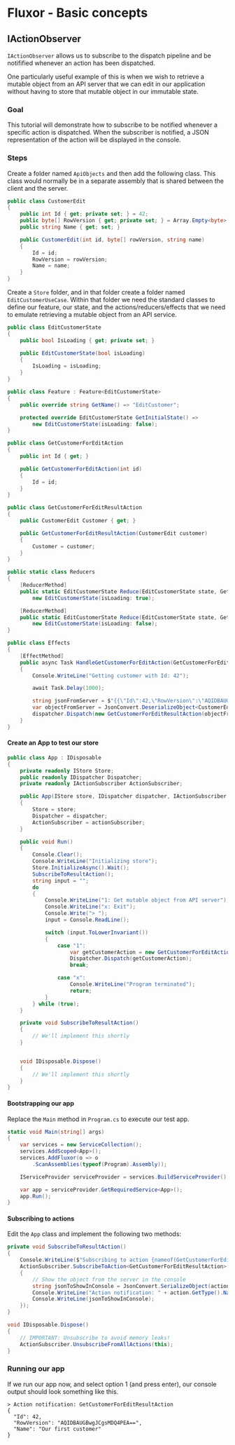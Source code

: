 # Fluxor - Basic concepts

## IActionObserver
`IActionObserver` allows us to subscribe to the dispatch pipeline and be notifified
whenever an action has been dispatched.

One particularly useful example of this is when we wish to retrieve
a mutable object from an API server that we can edit in our application
without having to store that mutable object in our immutable state.

### Goal
This tutorial will demonstrate how to subscribe to be notified whenever
a specific action is dispatched. When the subscriber is notified, a JSON
representation of the action will be displayed in the console.

### Steps

Create a folder named `ApiObjects` and then add the following class. This class would normally be
in a separate assembly that is shared between the client and the server.

```C#
public class CustomerEdit
{
	public int Id { get; private set; } = 42;
	public byte[] RowVersion { get; private set; } = Array.Empty<byte>();
	public string Name { get; set; }

	public CustomerEdit(int id, byte[] rowVersion, string name)
	{
		Id = id;
		RowVersion = rowVersion;
		Name = name;
	}
}
```

Create a `Store` folder, and in that folder create a folder named `EditCustomerUseCase`. Within
that folder we need the standard classes to define our feature, our state, and the
actions/reducers/effects that we need to emulate retrieving a mutable object from an API service.

```C#
public class EditCustomerState
{
	public bool IsLoading { get; private set; }

	public EditCustomerState(bool isLoading)
	{
		IsLoading = isLoading;
	}
}

public class Feature : Feature<EditCustomerState>
{
	public override string GetName() => "EditCustomer";

	protected override EditCustomerState GetInitialState() =>
		new EditCustomerState(isLoading: false);
}

public class GetCustomerForEditAction
{
	public int Id { get; }

	public GetCustomerForEditAction(int id)
	{
		Id = id;
	}
}

public class GetCustomerForEditResultAction
{
	public CustomerEdit Customer { get; }

	public GetCustomerForEditResultAction(CustomerEdit customer)
	{
		Customer = customer;
	}
}

public static class Reducers
{
	[ReducerMethod]
	public static EditCustomerState Reduce(EditCustomerState state, GetCustomerForEditAction action) =>
		new EditCustomerState(isLoading: true);

	[ReducerMethod]
	public static EditCustomerState Reduce(EditCustomerState state, GetCustomerForEditResultAction action) =>
		new EditCustomerState(isLoading: false);
}

public class Effects
{
	[EffectMethod]
	public async Task HandleGetCustomerForEditAction(GetCustomerForEditAction action, IDispatcher dispatcher)
	{
		Console.WriteLine("Getting customer with Id: 42");

		await Task.Delay(1000);

		string jsonFromServer = $"{{\"Id\":42,\"RowVersion\":\"AQIDBAUGBwgJCgsMDQ4PEA==\",\"Name\":\"Our first customer\"}}";
		var objectFromServer = JsonConvert.DeserializeObject<CustomerEdit>(jsonFromServer);
		dispatcher.Dispatch(new GetCustomerForEditResultAction(objectFromServer));
	}
}
```

#### Create an App to test our store

```C#
public class App : IDisposable
{
	private readonly IStore Store;
	public readonly IDispatcher Dispatcher;
	private readonly IActionSubscriber ActionSubscriber;

	public App(IStore store, IDispatcher dispatcher, IActionSubscriber actionSubscriber)
	{
		Store = store;
		Dispatcher = dispatcher;
		ActionSubscriber = actionSubscriber;
	}

	public void Run()
	{
		Console.Clear();
		Console.WriteLine("Initializing store");
		Store.InitializeAsync().Wait();
		SubscribeToResultAction();
		string input = "";
		do
		{
			Console.WriteLine("1: Get mutable object from API server");
			Console.WriteLine("x: Exit");
			Console.Write("> ");
			input = Console.ReadLine();

			switch (input.ToLowerInvariant())
			{
				case "1":
					var getCustomerAction = new GetCustomerForEditAction(42);
					Dispatcher.Dispatch(getCustomerAction);
					break;

				case "x":
					Console.WriteLine("Program terminated");
					return;
			}
		} while (true);
	}

	private void SubscribeToResultAction()
	{
		// We'll implement this shortly
	}


	void IDisposable.Dispose()
	{
		// We'll implement this shortly
	}
}
```

#### Bootstrapping our app
Replace the `Main` method in `Program.cs` to execute our test app.

```C#
static void Main(string[] args)
{
	var services = new ServiceCollection();
	services.AddScoped<App>();
	services.AddFluxor(o => o
		.ScanAssemblies(typeof(Program).Assembly));

	IServiceProvider serviceProvider = services.BuildServiceProvider();

	var app = serviceProvider.GetRequiredService<App>();
	app.Run();
}
```

#### Subscribing to actions
Edit the `App` class and implement the following two methods:

```C#
private void SubscribeToResultAction()
{
	Console.WriteLine($"Subscribing to action {nameof(GetCustomerForEditResultAction)}");
	ActionSubscriber.SubscribeToAction<GetCustomerForEditResultAction>(this, action =>
	{
		// Show the object from the server in the console
		string jsonToShowInConsole = JsonConvert.SerializeObject(action.Customer, Formatting.Indented);
		Console.WriteLine("Action notification: " + action.GetType().Name);
		Console.WriteLine(jsonToShowInConsole);
	});
}

void IDisposable.Dispose()
{
	// IMPORTANT: Unsubscribe to avoid memory leaks!
	ActionSubscriber.UnsubscribeFromAllActions(this);
}
```

### Running our app

If we run our app now, and select option 1 (and press enter), our
console output should look something like this.

```
> Action notification: GetCustomerForEditResultAction
{
  "Id": 42,
  "RowVersion": "AQIDBAUGBwgJCgsMDQ4PEA==",
  "Name": "Our first customer"
}
```